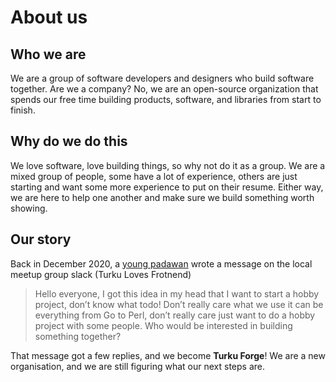# About us
## Who we are
We are a group of software developers and designers who build software together. Are we a company?
No, we are an open-source organization that spends our free time building products,
software, and libraries from start to finish.

## Why do we do this
We love software, love building things, so why not do it as a group.
We are a mixed group of people, some have a lot of experience, 
others are just starting and want some more experience to put on their resume. 
Either way, we are here to help one another and make sure we build something worth showing.

## Our story
Back in December 2020, a 
<a href="https://www.urbandictionary.com/define.php?term=padawan" target="_blank">young padawan</a>
wrote a message on the local meetup group slack (Turku Loves Frotnend)
> Hello everyone, I got this idea in my head that I want to start a hobby project, 
> don’t know what todo! Don’t really care what we use it can be everything from Go to Perl, 
> don’t really care just want to do a hobby project with some people. Who would be interested 
> in building something together?

That message got a few replies, and we become **Turku Forge**! 
We are a new organisation, and we are still figuring what our next steps are.
